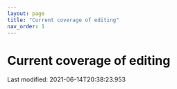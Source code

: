 ```yaml
---
layout: page
title: "Current coverage of editing"
nav_order: 1
---
```



# Current coverage of editing

Last modified: 2021-06-14T20:38:23.953